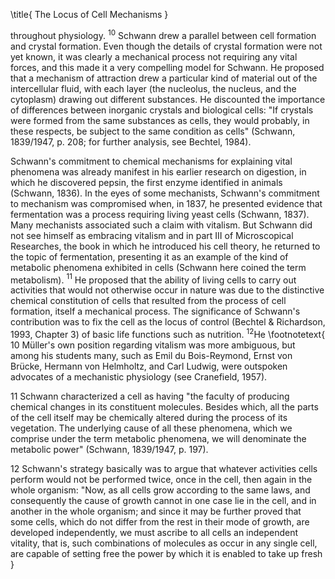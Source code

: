 \title{
The Locus of Cell Mechanisms
}

throughout physiology. ${ }^{10}$ Schwann drew a parallel between cell formation and crystal formation. Even though the details of crystal formation were not yet known, it was clearly a mechanical process not requiring any vital forces, and this made it a very compelling model for Schwann. He proposed that a mechanism of attraction drew a particular kind of material out of the intercellular fluid, with each layer (the nucleolus, the nucleus, and the cytoplasm) drawing out different substances. He discounted the importance of differences between inorganic crystals and biological cells: "If crystals were formed from the same substances as cells, they would probably, in these respects, be subject to the same condition as cells" (Schwann, 1839/1947, p. 208; for further analysis, see Bechtel, 1984).

Schwann's commitment to chemical mechanisms for explaining vital phenomena was already manifest in his earlier research on digestion, in which he discovered pepsin, the first enzyme identified in animals (Schwann, 1836). In the eyes of some mechanists, Schwann's commitment to mechanism was compromised when, in 1837, he presented evidence that fermentation was a process requiring living yeast cells (Schwann, 1837). Many mechanists associated such a claim with vitalism. But Schwann did not see himself as embracing vitalism and in part III of Microscopical Researches, the book in which he introduced his cell theory, he returned to the topic of fermentation, presenting it as an example of the kind of metabolic phenomena exhibited in cells (Schwann here coined the term metabolism). ${ }^{11}$ He proposed that the ability of living cells to carry out activities that would not otherwise occur in nature was due to the distinctive chemical constitution of cells that resulted from the process of cell formation, itself a mechanical process. The significance of Schwann's contribution was to fix the cell as the locus of control (Bechtel \& Richardson, 1993, Chapter 3) of basic life functions such as nutrition. ${ }^{12} \mathrm{He}$
\footnotetext{
10 Müller's own position regarding vitalism was more ambiguous, but among his students many, such as Emil du Bois-Reymond, Ernst von Brücke, Hermann von Helmholtz, and Carl Ludwig, were outspoken advocates of a mechanistic physiology (see Cranefield, 1957).

11 Schwann characterized a cell as having "the faculty of producing chemical changes in its constituent molecules. Besides which, all the parts of the cell itself may be chemically altered during the process of its vegetation. The underlying cause of all these phenomena, which we comprise under the term metabolic phenomena, we will denominate the metabolic power" (Schwann, 1839/1947, p. 197).

12 Schwann's strategy basically was to argue that whatever activities cells perform would not be performed twice, once in the cell, then again in the whole organism: "Now, as all cells grow according to the same laws, and consequently the cause of growth cannot in one case lie in the cell, and in another in the whole organism; and since it may be further proved that some cells, which do not differ from the rest in their mode of growth, are developed independently, we must ascribe to all cells an independent vitality, that is, such combinations of molecules as occur in any single cell, are capable of setting free the power by which it is enabled to take up fresh
}